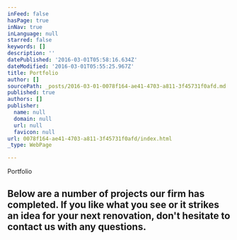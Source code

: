 ```yaml
---
inFeed: false
hasPage: true
inNav: true
inLanguage: null
starred: false
keywords: []
description: ''
datePublished: '2016-03-01T05:58:16.634Z'
dateModified: '2016-03-01T05:55:25.967Z'
title: Portfolio
author: []
sourcePath: _posts/2016-03-01-0078f164-ae41-4703-a811-3f45731f0afd.md
published: true
authors: []
publisher:
  name: null
  domain: null
  url: null
  favicon: null
url: 0078f164-ae41-4703-a811-3f45731f0afd/index.html
_type: WebPage

---
```

Portfolio

## Below are a number of projects our firm has completed. If you like what you see or it strikes an idea for your next renovation, don't hesitate to contact us with any questions.